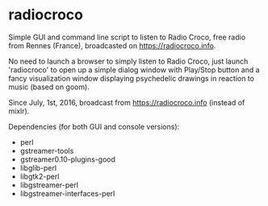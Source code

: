 # radiocroco
Simple GUI and command line script to listen to Radio Croco, free radio from Rennes (France), broadcasted on https://radiocroco.info.

No need to launch a browser to simply listen to Radio Croco, just launch 'radiocroco' to open up a simple dialog window with Play/Stop button and a fancy visualization window displaying psychedelic drawings in reaction to music (based on goom).

Since July, 1st, 2016, broadcast from https://radiocroco.info (instead of mixlr).

Dependencies (for both GUI and console versions):
* perl
* gstreamer-tools
* gstreamer0.10-plugins-good
* libglib-perl
* libgtk2-perl
* libgstreamer-perl
* libgstreamer-interfaces-perl
